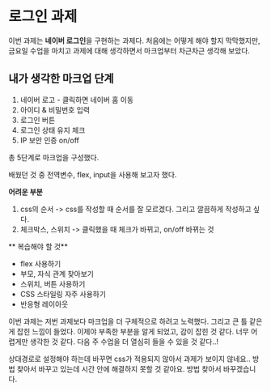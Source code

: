 # 로그인 과제

이번 과제는 **네이버 로그인**을 구현하는 과제다.
처음에는 어떻게 해야 할지 막막했지만, 금요일 수업을 마치고 과제에 대해 생각하면서 마크업부터 차근차근 생각해 보았다.

## 내가 생각한 마크업 단계

1. 네이버 로고 - 클릭하면 네이버 홈 이동
2. 아이디 & 비밀번호 입력
3. 로그인 버튼
4. 로그인 상태 유지 체크
5. IP 보안 인증 on/off

총 5단계로 마크업을 구성했다.

배웠던 것 중 전역변수, flex, input을 사용해 보고자 했다.

**어려운 부분**

1. css의 순서 -> css를 작성할 때 순서를 잘 모르겠다. 그리고 깔끔하게 작성하고 싶다.
2. 체크박스, 스위치 -> 클릭했을 때 체크가 바뀌고, on/off 바뀌는 것

** 복습해야 할 것**

- flex 사용하기
- 부모, 자식 관계 찾아보기
- 스위치, 버튼 사용하기
- CSS 스타일링 자주 사용하기
- 반응형 레이아웃

이번 과제는 저번 과제보다 마크업을 더 구체적으로 하려고 노력했다. 그리고 큰 틀 같은 게 잡힌 느낌이 들었다.
이제야 부족한 부분을 알게 되었고, 감이 잡힌 것 같다. 너무 어렵게만 생각한 것 같다. 다음 주 수업을 더 열심히 들을 수 있을 것 같다..!

상대경로로 설정해야 하는데 바꾸면 css가 적용되지 않아서 과제가 보이지 않네요.. 방법 찾아서 바꾸고 있는데 시간 안에 해결하지 못할 것 같아요. 방법 찾아서 바꾸겠습니다.
